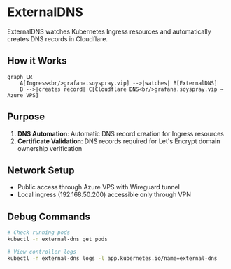 # ExternalDNS

ExternalDNS watches Kubernetes Ingress resources and automatically creates DNS records in Cloudflare.

## How it Works

```mermaid
graph LR
    A[Ingress<br/>grafana.soyspray.vip] -->|watches| B[ExternalDNS]
    B -->|creates record| C[Cloudflare DNS<br/>grafana.soyspray.vip → Azure VPS]
```

## Purpose

1. **DNS Automation**: Automatic DNS record creation for Ingress resources
2. **Certificate Validation**: DNS records required for Let's Encrypt domain ownership verification

## Network Setup

- Public access through Azure VPS with Wireguard tunnel
- Local ingress (192.168.50.200) accessible only through VPN

## Debug Commands

```bash
# Check running pods
kubectl -n external-dns get pods

# View controller logs
kubectl -n external-dns logs -l app.kubernetes.io/name=external-dns
```
